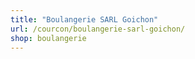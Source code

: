 ```yaml
---
title: "Boulangerie SARL Goichon"
url: /courcon/boulangerie-sarl-goichon/
shop: boulangerie
---
```


